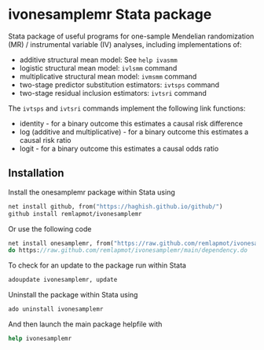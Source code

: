 # ivonesamplemr Stata package

Stata package of useful programs for one-sample Mendelian randomization (MR) / instrumental variable (IV) analyses, including implementations of:

* additive structural mean model: See `help ivasmm`
* logistic structural mean model: `ivlsmm` command
* multiplicative structural mean model: `ivmsmm` command
* two-stage predictor substitution estimators: `ivtsps` command
* two-stage residual inclusion estimators: `ivtsri` command

The `ivtsps` and `ivtsri` commands implement the following link functions: 

* identity - for a binary outcome this estimates a causal risk difference 
* log (additive and multiplicative) - for a binary outcome this estimates a causal risk ratio
* logit - for a binary outcome this estimates a causal odds ratio

## Installation

Install the onesamplemr package within Stata using
``` stata
net install github, from("https://haghish.github.io/github/")
github install remlapmot/ivonesamplemr
```

Or use the following code
``` stata
net install onesamplemr, from("https://raw.github.com/remlapmot/ivonesamplemr/main/") replace
do https://raw.github.com/remlapmot/ivonesamplemr/main/dependency.do
```

To check for an update to the package run within Stata
``` stata
adoupdate ivonesamplemr, update
```

Uninstall the package within Stata using
``` stata
ado uninstall ivonesamplemr
```

And then launch the main package helpfile with
``` stata
help ivonesamplemr
```
